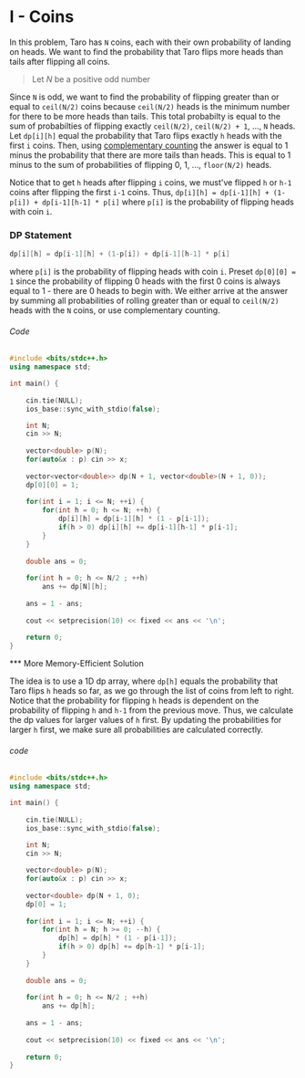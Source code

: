 # I - Coins

In this problem, Taro has `N` coins, each with their own probability of landing on heads. We want to find the probability that Taro flips more heads than tails after flipping all coins.

> Let *N* be a positive odd number

Since `N` is odd, we want to find the probability of flipping greater than or equal to `ceil(N/2)` coins because `ceil(N/2)` heads is the minimum number for there to be more heads than tails. This total probabilty is equal to the sum of probabilties of flipping exactly `ceil(N/2)`, `ceil(N/2) + 1`, ..., `N` heads. Let `dp[i][h]` equal the probability that Taro flips exactly `h` heads with the first `i` coins. Then, using [complementary counting](https://artofproblemsolving.com/wiki/index.php/Complementary_counting) the answer is equal to 1 minus the probability that there are more tails than heads. This is equal to 1 minus to the sum of probabilities of flipping 0, 1, ..., `floor(N/2)` heads. 

Notice that to get `h` heads after flipping `i` coins, we must've flipped `h` or `h-1` coins after flipping the first `i-1` coins. Thus, `dp[i][h] = dp[i-1][h] + (1-p[i]) + dp[i-1][h-1] * p[i]` where `p[i]` is the probability of flipping heads with coin `i`.

### DP Statement

```cpp
dp[i][h] = dp[i-1][h] + (1-p[i]) + dp[i-1][h-1] * p[i]
```
where `p[i]` is the probability of flipping heads with coin `i`. Preset `dp[0][0] = 1` since the probability of flipping 0 heads with the first 0 coins is always equal to 1 - there are 0 heads to begin with. We either arrive at the answer by summing all probabilities of rolling greater than or equal to `ceil(N/2)` heads with the `N` coins, or use complementary counting.

###### Code 
```cpp
#include <bits/stdc++.h>
using namespace std;

int main() {
	
	cin.tie(NULL);
	ios_base::sync_with_stdio(false);

	int N;
	cin >> N;
	
	vector<double> p(N);
	for(auto&x : p) cin >> x;
	
	vector<vector<double>> dp(N + 1, vector<double>(N + 1, 0));
	dp[0][0] = 1;
	
	for(int i = 1; i <= N; ++i) {
		for(int h = 0; h <= N; ++h) {
			dp[i][h] = dp[i-1][h] * (1 - p[i-1]);
			if(h > 0) dp[i][h] += dp[i-1][h-1] * p[i-1]; 
		}
	}
	
	double ans = 0;
  
	for(int h = 0; h <= N/2 ; ++h)
		ans += dp[N][h];
	
	ans = 1 - ans;
	
	cout << setprecision(10) << fixed << ans << '\n';
	
	return 0;
}
```

*** More Memory-Efficient Solution

The idea is to use a 1D dp array, where `dp[h]` equals the probability that Taro flips `h` heads so far, as we go through the list of coins from left to right. Notice that the probability for flipping `h` heads is dependent on the probability of flipping `h` and `h-1` from the previous move. Thus, we calculate the dp values for larger values of `h` first. By updating the probabilities for larger `h` first, we make sure all probabilities are calculated correctly.

###### code
```cpp
#include <bits/stdc++.h>
using namespace std;

int main() {
	
	cin.tie(NULL);
	ios_base::sync_with_stdio(false);

	int N;
	cin >> N;
	
	vector<double> p(N);
	for(auto&x : p) cin >> x;
	
	vector<double> dp(N + 1, 0);
	dp[0] = 1;
	
	for(int i = 1; i <= N; ++i) {
		for(int h = N; h >= 0; --h) {
			dp[h] = dp[h] * (1 - p[i-1]);
			if(h > 0) dp[h] += dp[h-1] * p[i-1]; 
		}
	}
	
	double ans = 0;
	
	for(int h = 0; h <= N/2 ; ++h)
		ans += dp[h];
	
	ans = 1 - ans;
	
	cout << setprecision(10) << fixed << ans << '\n';
	
	return 0;
}
```
